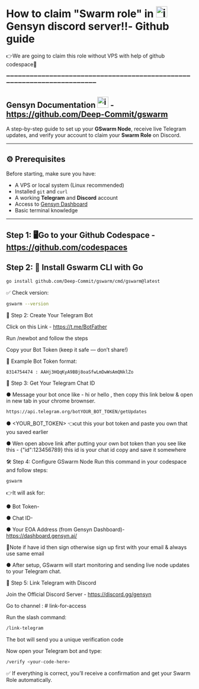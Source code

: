 # How to claim "Swarm role" in <img width="30" height="-30" alt="image" src="https://github.com/user-attachments/assets/682a583a-63a3-4ddf-a840-aab7e94441e0"/> Gensyn discord server‼️- Github guide
👉We are going to claim this role without VPS with help of github codespace🤔

➖➖➖➖➖➖➖➖➖➖➖➖➖➖➖➖➖➖➖➖➖➖➖➖➖➖➖➖➖➖➖➖➖➖➖➖➖➖➖➖➖➖➖➖➖➖➖➖➖➖➖➖➖➖➖➖➖➖➖➖➖➖➖➖➖➖➖➖➖➖

## Gensyn Documentation <img width="30" height="-30" alt="image" src="https://github.com/user-attachments/assets/682a583a-63a3-4ddf-a840-aab7e94441e0"/> - https://github.com/Deep-Commit/gswarm

A step-by-step guide to set up your <b>GSwarm Node</b>, receive live Telegram updates, and verify your account to claim your <b>Swarm Role</b> on Discord.
</p>

---

## ⚙️ Prerequisites
Before starting, make sure you have:
- A VPS or local system (Linux recommended)
- Installed `git` and `curl`
- A working **Telegram** and **Discord** account
- Access to [Gensyn Dashboard](https://dashboard.gensyn.ai)
- Basic terminal knowledge

---
## Step 1: 🖥️Go to your Github Codespace - https://github.com/codespaces

## Step 2: 🧠 Install Gswarm CLI with Go

```bash
go install github.com/Deep-Commit/gswarm/cmd/gswarm@latest

```

✅ Check version:

```bash
gswarm --version

```

🤖 Step 2: Create Your Telegram Bot

Click on this Link - https://t.me/BotFather

Run /newbot and follow the steps

Copy your Bot Token (keep it safe — don’t share!)

🧾 Example Bot Token format:

```bash
8314754474 : AAHj3HQqKyA9BBj8oaSfwLmDwWsAmQNklZo

```

💬 Step 3: Get Your Telegram Chat ID

● Message your bot once like - hi or hello , then copy this link below & open in new tab in your chrome brownser.

```bash
https://api.telegram.org/botYOUR_BOT_TOKEN/getUpdates

```
● <YOUR_BOT_TOKEN> 👈cut this your bot token and paste you own that you saved earlier

● Wen open above link after putting your own bot token than you see like this - {"id":123456789}
this id is your chat id copy and save it somewhere

🛠️ Step 4: Configure GSwarm Node
Run this command in your codespace and follow steps:

```bash
gswarm

```
👉It will ask for:

● Bot Token-

● Chat ID-

● Your EOA Address (from Gensyn Dashboard)-https://dashboard.gensyn.ai/

💠Note if have id then sign otherwise sign up first with your email & always use same email

● After setup, GSwarm will start monitoring and sending live node updates to your Telegram chat.

📡 Step 5: Link Telegram with Discord

Join the Official Discord Server - https://discord.gg/gensyn

Go to channel : # link-for-access

Run the slash command:

```bash
/link-telegram

```
The bot will send you a unique verification code

Now open your Telegram bot and type:

```bash
/verify <your-code-here>

```
✅ If everything is correct, you’ll receive a confirmation and get your Swarm Role automatically.




























